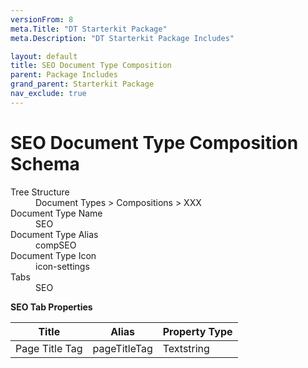 ```yaml
---
versionFrom: 8
meta.Title: "DT Starterkit Package"
meta.Description: "DT Starterkit Package Includes"

layout: default
title: SEO Document Type Composition
parent: Package Includes
grand_parent: Starterkit Package
nav_exclude: true
---
```


# SEO Document Type Composition Schema

<dl>
    <dt>Tree Structure</dt> <dd>Document Types > Compositions > XXX</dd>
    <dt>Document Type Name</dt> <dd>SEO</dd>
    <dt>Document Type Alias</dt> <dd>compSEO</dd>
    <dt>Document Type Icon</dt> <dd>icon-settings</dd>
    <dt>Tabs</dt> <dd>SEO</dd>
</dl>

**SEO Tab Properties**

| Title | Alias | Property Type |
|-------|-------|---------------|
| Page Title Tag | pageTitleTag | Textstring |